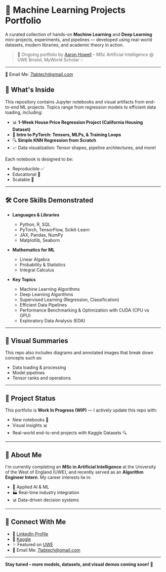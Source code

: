 # 🧠 Machine Learning Projects Portfolio

A curated collection of hands-on **Machine Learning** and **Deep Learning** mini-projects, experiments, and pipelines — developed using real-world datasets, modern libraries, and academic theory in action.  

> 📍 Ongoing portfolio by [Aaron Howell](https://www.linkedin.com/in/aaronhowellai/) – MSc Artificial Intelligence @ UWE Bristol, MyWorld Scholar 💡
---
📧 Email Me: 7labtech@gmail.com
## 🚀 What's Inside

This repository contains Jupyter notebooks and visual artifacts from end-to-end ML projects. Topics range from regression models to efficient data loading, including:

- 📊 **1-Week House Price Regression Project (California Housing Dataset)**
- 🤖 **Intro to PyTorch: Tensors, MLPs, & Training Loops**
- 🔍 **Simple KNN Regression from Scratch**
- 📈 Data visualization: Tensor shapes, pipeline architectures, and more!

Each notebook is designed to be:
- Reproducible ✅  
- Educational 🧠  
- Scalable 🔄  

---

## 🛠️ Core Skills Demonstrated

- **Languages & Libraries**
  - Python, R, SQL
  - PyTorch, TensorFlow, Scikit-Learn
  - JAX, Pandas, NumPy
  - Matplotlib, Seaborn

- **Mathematics for ML**
  - Linear Algebra
  - Probability & Statistics
  - Integral Calculus

- **Key Topics**
  - Machine Learning Algorithms
  - Deep Learning Algorithms
  - Supervised Learning (Regression, Classification)
  - Efficient Data Pipelines
  - Performance Benchmarking & Optimization with CUDA (CPU vs GPU)
  - Exploratory Data Analysis (EDA)

---

## 📸 Visual Summaries

This repo also includes diagrams and annotated images that break down concepts such as:
- Data loading & processing
- Model pipelines
- Tensor ranks and operations

---

## 📍 Project Status

This portfolio is **Work In Progress (WIP)** — I actively update this repo with:
- New notebooks 📒  
- Visual insights 📊  
- Real-world end-to-end projects with Kaggle Datasets 🔍  

---

## 💼 About Me

I'm currently completing an **MSc in Artificial Intelligence** at the University of the West of England (UWE), and recently served as an **Algorithm Engineer Intern**. My career interests lie in:

- 🧠 Applied AI & ML
- 🏭 Real-time industry integration
- 📊 Data-driven decision systems

---

## 🔗 Connect With Me

- 🔗 [LinkedIn Profile](https://www.linkedin.com/in/aaronhowellai/)
- 📁 [Kaggle](https://www.kaggle.com/aaronhowell7lab/) 
- ✨ Featured on [UWE](https://explore.uwe.ac.uk/explore/computer-science-and-creative-technologies/day-in-the-life-on-an-artificial-intelligence-student?study_level=postgraduate&subject_area=computer-science-and-creative-technologies&i_am_a=not-sure&hide_leads=1/)
- 📧 Email Me: 7labtech@gmail.com
---

**Stay tuned – more models, datasets, and visual demos coming soon!** 🚀


